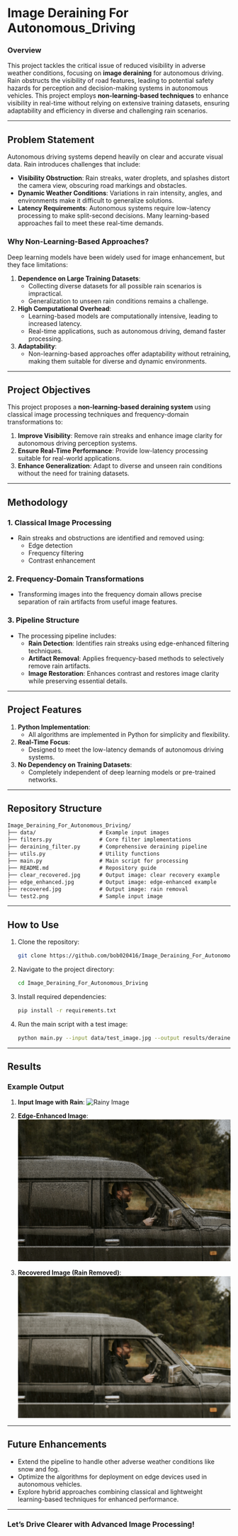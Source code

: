 # Image Deraining For Autonomous_Driving

### **Overview**

This project tackles the critical issue of reduced visibility in adverse weather conditions, focusing on **image deraining** for autonomous driving. Rain obstructs the visibility of road features, leading to potential safety hazards for perception and decision-making systems in autonomous vehicles. This project employs **non-learning-based techniques** to enhance visibility in real-time without relying on extensive training datasets, ensuring adaptability and efficiency in diverse and challenging rain scenarios.

---

## **Problem Statement**

Autonomous driving systems depend heavily on clear and accurate visual data. Rain introduces challenges that include:

- **Visibility Obstruction**: Rain streaks, water droplets, and splashes distort the camera view, obscuring road markings and obstacles.
- **Dynamic Weather Conditions**: Variations in rain intensity, angles, and environments make it difficult to generalize solutions.
- **Latency Requirements**: Autonomous systems require low-latency processing to make split-second decisions. Many learning-based approaches fail to meet these real-time demands.

### Why Non-Learning-Based Approaches?

Deep learning models have been widely used for image enhancement, but they face limitations:
1. **Dependence on Large Training Datasets**:
   - Collecting diverse datasets for all possible rain scenarios is impractical.
   - Generalization to unseen rain conditions remains a challenge.
2. **High Computational Overhead**:
   - Learning-based models are computationally intensive, leading to increased latency.
   - Real-time applications, such as autonomous driving, demand faster processing.
3. **Adaptability**:
   - Non-learning-based approaches offer adaptability without retraining, making them suitable for diverse and dynamic environments.

---

## **Project Objectives**

This project proposes a **non-learning-based deraining system** using classical image processing techniques and frequency-domain transformations to:
1. **Improve Visibility**: Remove rain streaks and enhance image clarity for autonomous driving perception systems.
2. **Ensure Real-Time Performance**: Provide low-latency processing suitable for real-world applications.
3. **Enhance Generalization**: Adapt to diverse and unseen rain conditions without the need for training datasets.

---

## **Methodology**

### 1. **Classical Image Processing**
- Rain streaks and obstructions are identified and removed using:
  - Edge detection
  - Frequency filtering
  - Contrast enhancement

### 2. **Frequency-Domain Transformations**
- Transforming images into the frequency domain allows precise separation of rain artifacts from useful image features.

### 3. **Pipeline Structure**
- The processing pipeline includes:
  - **Rain Detection**: Identifies rain streaks using edge-enhanced filtering techniques.
  - **Artifact Removal**: Applies frequency-based methods to selectively remove rain artifacts.
  - **Image Restoration**: Enhances contrast and restores image clarity while preserving essential details.

---

## **Project Features**

1. **Python Implementation**:
   - All algorithms are implemented in Python for simplicity and flexibility.
2. **Real-Time Focus**:
   - Designed to meet the low-latency demands of autonomous driving systems.
3. **No Dependency on Training Datasets**:
   - Completely independent of deep learning models or pre-trained networks.

---

## **Repository Structure**

```plaintext
Image_Deraining_For_Autonomous_Driving/
├── data/                    # Example input images
├── filters.py               # Core filter implementations
├── deraining_filter.py      # Comprehensive deraining pipeline
├── utils.py                 # Utility functions
├── main.py                  # Main script for processing
├── README.md                # Repository guide
├── clear_recovered.jpg      # Output image: clear recovery example
├── edge_enhanced.jpg        # Output image: edge-enhanced example
├── recovered.jpg            # Output image: rain removal
└── test2.png                # Sample input image
```

---

## **How to Use**

1. Clone the repository:
   ```bash
   git clone https://github.com/bob020416/Image_Deraining_For_Autonomous_Driving.git
   ```

2. Navigate to the project directory:
   ```bash
   cd Image_Deraining_For_Autonomous_Driving
   ```

3. Install required dependencies:
   ```bash
   pip install -r requirements.txt
   ```

4. Run the main script with a test image:
   ```bash
   python main.py --input data/test_image.jpg --output results/derained_image.jpg
   ```

---

## **Results**

### Example Output
1. **Input Image with Rain**:
   ![Rainy Image](man-driving-rain.jpg)

2. **Edge-Enhanced Image**:
   ![Edge Enhanced](edge_enhanced.jpg)

3. **Recovered Image (Rain Removed)**:
   ![Recovered](recovered.jpg)

---

## **Future Enhancements**

- Extend the pipeline to handle other adverse weather conditions like snow and fog.
- Optimize the algorithms for deployment on edge devices used in autonomous vehicles.
- Explore hybrid approaches combining classical and lightweight learning-based techniques for enhanced performance.

---

### **Let’s Drive Clearer with Advanced Image Processing!**

